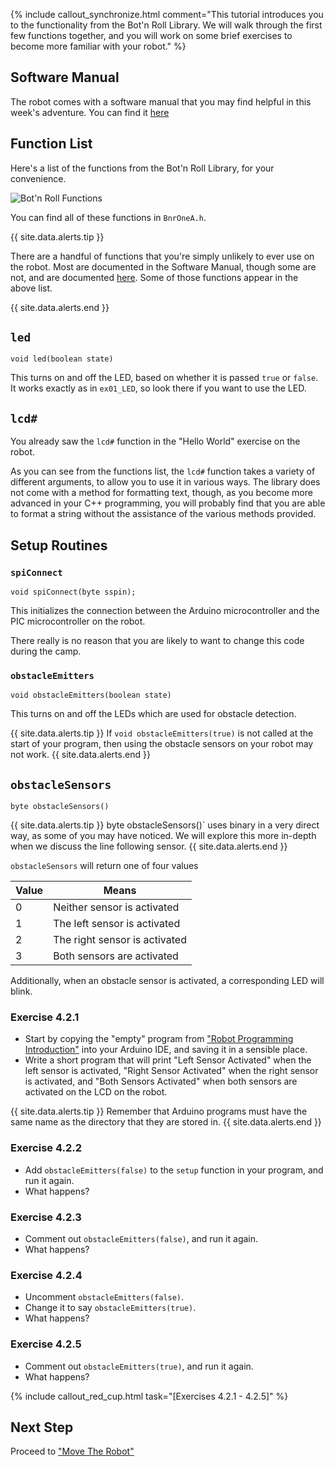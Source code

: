 {% include callout_synchronize.html comment="This tutorial introduces you to the functionality from the Bot'n Roll Library. We will walk through the first few functions together, and you will work on some brief exercises to become more familiar with your robot." %}

## Software Manual
The robot comes with a software manual that you may find helpful in this week's adventure. You can find it [here](forms/software_manual.pdf)

## Function List

Here's a list of the functions from the Bot'n Roll Library, for your convenience.

![Bot'n Roll Functions](images/software_function_list.png)

You can find all of these functions in `BnrOneA.h`.

{{ site.data.alerts.tip }}

There are a handful of functions that you're simply unlikely to ever use on the robot. Most are documented in the Software Manual, though some are not, and are documented <a href="/less_used_functions.html">here</a>. Some of those functions appear in the above list.

{{ site.data.alerts.end }}

## `led`

`void led(boolean state)`

This turns on and off the LED, based on whether it is passed `true` or `false`. It works exactly as in `ex01_LED`, so look there if you want to use the LED.

## `lcd#`

You already saw the `lcd#` function in the "Hello World" exercise on the robot.

As you can see from the functions list, the `lcd#` function takes a variety of different arguments, to allow you to use it in various ways. The library does not come with a method for formatting text, though, as you become more advanced in your C++ programming, you will probably find that you are able to format a string without the assistance of the various methods provided.

## Setup Routines

### `spiConnect`

`void spiConnect(byte sspin);`

This initializes the connection between the Arduino microcontroller and the PIC microcontroller on the robot.

There really is no reason that you are likely to want to change this code during the camp.

### `obstacleEmitters`

`void obstacleEmitters(boolean state)`

This turns on and off the LEDs which are used for obstacle detection.

{{ site.data.alerts.tip }}
If `void obstacleEmitters(true)` is not called at the start of your program, then using the obstacle sensors on your robot may not work.
{{ site.data.alerts.end }}

## `obstacleSensors`

`byte obstacleSensors()`

{{ site.data.alerts.tip }}
byte obstacleSensors()` uses binary in a very direct way, as some of you may have noticed. We will explore this more in-depth when we discuss the line following sensor.
{{ site.data.alerts.end }}

`obstacleSensors` will return one of four values

Value    | Means
--------|-------------
0	| Neither sensor is activated
1	| The left sensor is activated
2	| The right sensor is activated
3	| Both sensors are activated

Additionally, when an obstacle sensor is activated, a corresponding LED will blink.

### Exercise 4.2.1

- Start by copying the "empty" program from ["Robot Programming Introduction"](/robot_programming_introduction.html) into your Arduino IDE, and saving it in a sensible place.
- Write a short program that will print "Left Sensor Activated" when the left sensor is activated, "Right Sensor Activated" when the right sensor is activated, and "Both Sensors Activated" when both sensors are activated on the LCD on the robot.

{{ site.data.alerts.tip }}
Remember that Arduino programs must have the same name as the directory that they are stored in.
{{ site.data.alerts.end }}

### Exercise 4.2.2
- Add `obstacleEmitters(false)` to the `setup` function in your program, and run it again.
- What happens?

### Exercise 4.2.3
- Comment out `obstacleEmitters(false)`, and run it again.
- What happens?

### Exercise 4.2.4
- Uncomment `obstacleEmitters(false)`.
- Change it to say `obstacleEmitters(true)`.
- What happens?

### Exercise 4.2.5
- Comment out `obstacleEmitters(true)`, and run it again.
- What happens?

{% include callout_red_cup.html task="[Exercises 4.2.1 - 4.2.5]" %}

## Next Step

Proceed to ["Move The Robot"](move_the_robot.html)
